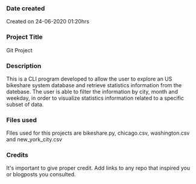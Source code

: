 ### Date created
Created on 24-06-2020 01:20hrs

### Project Title
Git Project 

### Description
This is a CLI program developed to allow the user to explore an US bikeshare system database and retrieve statistics information from the datebase. The user is able to filter the information by city, month and weekday, in order to visualize statistics information related to a specific subset of data.

### Files used
FIles used for this projects are bikeshare.py, chicago.csv, washington.csv and new_york_city.csv

### Credits
It's important to give proper credit. Add links to any repo that inspired you or blogposts you consulted.

